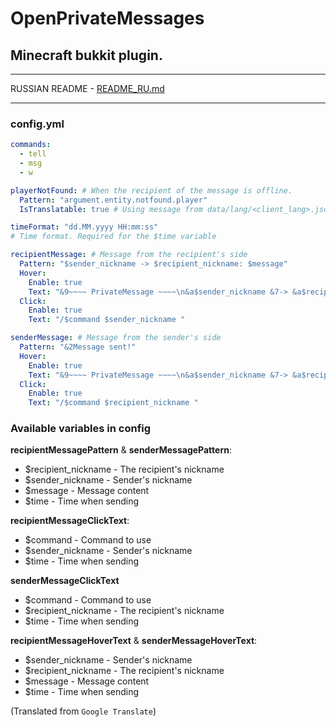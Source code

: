 # OpenPrivateMessages
## Minecraft bukkit plugin.

---
RUSSIAN README - [README_RU.md](./README_RU.md)

---

### config.yml
```yaml
commands:
  - tell
  - msg
  - w

playerNotFound: # When the recipient of the message is offline.
  Pattern: "argument.entity.notfound.player"
  IsTranslatable: true # Using message from data/lang/<client_lang>.json

timeFormat: "dd.MM.yyyy HH:mm:ss"
# Time format. Required for the $time variable

recipientMessage: # Message from the recipient's side
  Pattern: "$sender_nickname -> $recipient_nickname: $message"
  Hover:
    Enable: true
    Text: "&9~~~~ PrivateMessage ~~~~\n&a$sender_nickname &7-> &a$recipient_nickname\n&d(Click to reply)\n\n&f$message"
  Click:
    Enable: true
    Text: "/$command $sender_nickname "

senderMessage: # Message from the sender's side
  Pattern: "&2Message sent!"
  Hover:
    Enable: true
    Text: "&9~~~~ PrivateMessage ~~~~\n&a$sender_nickname &7-> &a$recipient_nickname\n&d(Click to send $recipient_nickname)\n\n&f$message"
  Click:
    Enable: true
    Text: "/$command $recipient_nickname "
```

### Available variables in config
**recipientMessagePattern** & **senderMessagePattern**:
- $recipient_nickname - The recipient's nickname
- $sender_nickname - Sender's nickname
- $message - Message content
- $time - Time when sending

**recipientMessageClickText**:
- $command - Command to use
- $sender_nickname - Sender's nickname
- $time - Time when sending

**senderMessageClickText**
- $command - Command to use
- $recipient_nickname - The recipient's nickname
- $time - Time when sending

**recipientMessageHoverText** & **senderMessageHoverText**:
- $sender_nickname - Sender's nickname
- $recipient_nickname - The recipient's nickname
- $message - Message content
- $time - Time when sending

(Translated from `Google Translate`)